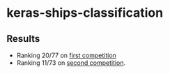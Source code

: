 # keras-ships-classification

## Results

- Ranking 20/77 on [first competition](https://www.kaggle.com/c/shipsmano2021/leaderboard)
- Ranking 11/73 on [second competition](https://www.kaggle.com/c/ships2021/leaderboard).
